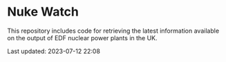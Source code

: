 # Nuke Watch

This repository includes code for retrieving the latest information available on the output of EDF nuclear power plants in the UK.

Last updated: 2023-07-12 22:08